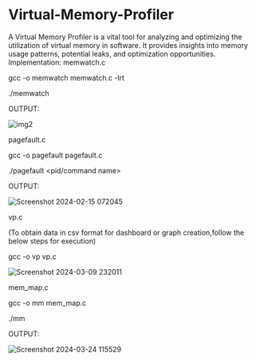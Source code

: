 # Virtual-Memory-Profiler
A Virtual Memory Profiler is a vital tool for analyzing and optimizing the utilization of virtual memory in software. It provides insights into memory usage patterns, potential leaks, and optimization opportunities. ​
Implementation:
memwatch.c

gcc -o memwatch memwatch.c -lrt

./memwatch <pid>

OUTPUT:

![img2](https://github.com/Sirius241/Virtual-Memory-Profiler/assets/130964012/0b552c4d-ae97-4a3c-8822-97afa6ca8a56)

pagefault.c

gcc -o pagefault pagefault.c

./pagefault <pid/command name>

OUTPUT:

![Screenshot 2024-02-15 072045](https://github.com/Sirius241/Virtual-Memory-Profiler/assets/130964012/580c6804-964b-4cfc-ad5d-44f936e99b30)

vp.c

(To obtain data in csv format for dashboard or graph creation,follow the below steps for execution)

gcc -o vp vp.c

![Screenshot 2024-03-09 232011](https://github.com/Sirius241/Virtual-Memory-Profiler/assets/130964012/966cdeed-d32f-4ad5-a1fd-ba55b074f159)

mem_map.c

gcc -o mm mem_map.c

./mm <pid>

OUTPUT:

![Screenshot 2024-03-24 115529](https://github.com/Sirius241/Virtual-Memory-Profiler/assets/130964012/1fd4db43-8e80-4688-8861-506c8286c22c)
